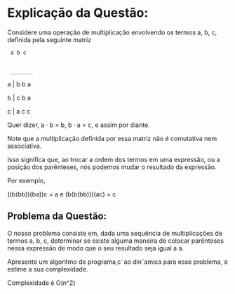 # Explicação da Questão:
Considere uma operação de multiplicação envolvendo os termos a, b, c, definida pela seguinte matriz


     a b c


     _______
  a | b b a

  
  b | c b a

  
  c | a c c

  
Quer dizer, a · b = b, b · a = c, e assim por diante.


Note que a multiplicação definida por essa matriz não é comutativa nem associativa.


Isso significa que, ao trocar a ordem dos termos em uma expressão, ou a posição dos parênteses, nós podemos mudar o resultado da expressão.


Por exemplo,


((b(bb))(ba))c = a e (b(b(bb)))(ac) = c

## Problema da Questão: 

O nosso problema consiste em, dada uma sequência de multiplicações de termos a, b, c, determinar se existe alguma maneira de colocar parênteses nessa expressão de modo que o seu resultado seja igual a a.


Apresente um algoritmo de programa¸c˜ao dinˆamica para esse problema, e estime a sua complexidade.


Complexidade é O(n^2)
